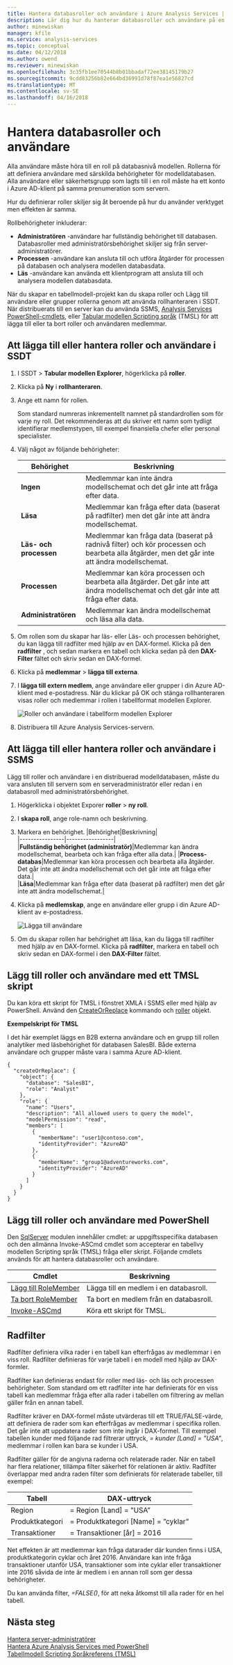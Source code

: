 ```yaml
---
title: Hantera databasroller och användare i Azure Analysis Services | Microsoft Docs
description: Lär dig hur du hanterar databasroller och användare på en Analysis Services-server i Azure.
author: minewiskan
manager: kfile
ms.service: analysis-services
ms.topic: conceptual
ms.date: 04/12/2018
ms.author: owend
ms.reviewer: minewiskan
ms.openlocfilehash: 3c35fb1ee70544b8b01bbadaf72ee38145179b27
ms.sourcegitcommit: 9cdd83256b82e664bd36991d78f87ea1e56827cd
ms.translationtype: MT
ms.contentlocale: sv-SE
ms.lasthandoff: 04/16/2018
---
```

# <a name="manage-database-roles-and-users"></a>Hantera databasroller och användare

Alla användare måste höra till en roll på databasnivå modellen. Rollerna för att definiera användare med särskilda behörigheter för modelldatabasen. Alla användare eller säkerhetsgrupp som lagts till i en roll måste ha ett konto i Azure AD-klient på samma prenumeration som servern.

Hur du definierar roller skiljer sig åt beroende på hur du använder verktyget men effekten är samma.

Rollbehörigheter inkluderar:
*  **Administratören** -användare har fullständig behörighet till databasen. Databasroller med administratörsbehörighet skiljer sig från server-administratörer.
*  **Processen** -användare kan ansluta till och utföra åtgärder för processen på databasen och analysera modellen databasdata.
*  **Läs** -användare kan använda ett klientprogram att ansluta till och analysera modellen databasdata.

När du skapar en tabellmodell-projekt kan du skapa roller och Lägg till användare eller grupper rollerna genom att använda rollhanteraren i SSDT. När distribuerats till en server kan du använda SSMS, [Analysis Services PowerShell-cmdlets](https://msdn.microsoft.com/library/hh758425.aspx), eller [Tabular modellen Scripting språk](https://msdn.microsoft.com/library/mt614797.aspx) (TMSL) för att lägga till eller ta bort roller och användaren medlemmar.

## <a name="to-add-or-manage-roles-and-users-in-ssdt"></a>Att lägga till eller hantera roller och användare i SSDT  
  
1.  I SSDT > **Tabular modellen Explorer**, högerklicka på **roller**.  
  
2.  Klicka på **Ny** i **rollhanteraren**.  
  
3.  Ange ett namn för rollen.  
  
     Som standard numreras inkrementellt namnet på standardrollen som för varje ny roll. Det rekommenderas att du skriver ett namn som tydligt identifierar medlemstypen, till exempel finansiella chefer eller personal specialister.  
  
4.  Välj något av följande behörigheter:  
  
    |Behörighet|Beskrivning|  
    |----------------|-----------------|  
    |**Ingen**|Medlemmar kan inte ändra modellschemat och det går inte att fråga efter data.|  
    |**Läsa**|Medlemmar kan fråga efter data (baserat på radfilter) men det går inte att ändra modellschemat.|  
    |**Läs- och processen**|Medlemmar kan fråga data (baserat på radnivå filter) och kör processen och bearbeta alla åtgärder, men det går inte att ändra modellschemat.|  
    |**Processen**|Medlemmar kan köra processen och bearbeta alla åtgärder. Det går inte att ändra modellschemat och det går inte att fråga efter data.|  
    |**Administratören**|Medlemmar kan ändra modellschemat och läsa alla data.|   
  
5.  Om rollen som du skapar har läs- eller Läs- och processen behörighet, du kan lägga till radfilter med hjälp av en DAX-formel. Klicka på den **radfilter** , och sedan markera en tabell och klicka sedan på den **DAX-Filter** fältet och skriv sedan en DAX-formel.
  
6.  Klicka på **medlemmar** > **lägga till externa**.  
  
8.  I **lägga till extern medlem**, ange användare eller grupper i din Azure AD-klient med e-postadress. När du klickar på OK och stänga rollhanteraren visas roller och medlemmar i rollen i tabellformat modellen Explorer. 
 
     ![Roller och användare i tabellform modellen Explorer](./media/analysis-services-database-users/aas-roles-tmexplorer.png)

9. Distribuera till Azure Analysis Services-servern.


## <a name="to-add-or-manage-roles-and-users-in-ssms"></a>Att lägga till eller hantera roller och användare i SSMS
Lägg till roller och användare i en distribuerad modelldatabasen, måste du vara ansluten till servern som en serveradministratör eller redan i en databasroll med administratörsbehörighet.

1. Högerklicka i objektet Exporer **roller** > **ny roll**.

2. I **skapa roll**, ange role-namn och beskrivning.

3. Markera en behörighet.
   |Behörighet|Beskrivning|  
   |----------------|-----------------|  
   |**Fullständig behörighet (administratör)**|Medlemmar kan ändra modellschemat, bearbeta och kan fråga efter alla data.| 
   |**Process-databas**|Medlemmar kan köra processen och bearbeta alla åtgärder. Det går inte att ändra modellschemat och det går inte att fråga efter data.|  
   |**Läsa**|Medlemmar kan fråga efter data (baserat på radfilter) men det går inte att ändra modellschemat.|  
  
4. Klicka på **medlemskap**, ange en användare eller grupp i din Azure AD-klient av e-postadress.

     ![Lägga till användare](./media/analysis-services-database-users/aas-roles-adduser-ssms.png)

5. Om du skapar rollen har behörighet att läsa, kan du lägga till radfilter med hjälp av en DAX-formel. Klicka på **radfilter**, markera en tabell och skriv sedan en DAX-formel i den **DAX-Filter** fältet. 

## <a name="to-add-roles-and-users-by-using-a-tmsl-script"></a>Lägg till roller och användare med ett TMSL skript
Du kan köra ett skript för TMSL i fönstret XMLA i SSMS eller med hjälp av PowerShell. Använd den [CreateOrReplace](https://docs.microsoft.com/sql/analysis-services/tabular-models-scripting-language-commands/createorreplace-command-tmsl) kommando och [roller](https://docs.microsoft.com/sql/analysis-services/tabular-models-scripting-language-objects/roles-object-tmsl) objekt.

**Exempelskript för TMSL**

I det här exemplet läggs en B2B externa användare och en grupp till rollen analytiker med läsbehörighet för databasen SalesBI. Både externa användare och grupper måste vara i samma Azure AD-klient.

```
{
  "createOrReplace": {
    "object": {
      "database": "SalesBI",
      "role": "Analyst"
    },
    "role": {
      "name": "Users",
      "description": "All allowed users to query the model",
      "modelPermission": "read",
      "members": [
        {
          "memberName": "user1@contoso.com",
          "identityProvider": "AzureAD"
        },
        {
          "memberName": "group1@adventureworks.com",
          "identityProvider": "AzureAD"
        }
      ]
    }
  }
}
```

## <a name="to-add-roles-and-users-by-using-powershell"></a>Lägg till roller och användare med PowerShell
Den [SqlServer](https://msdn.microsoft.com/library/hh758425.aspx) modulen innehåller cmdlet: ar uppgiftsspecifika databasen och den allmänna Invoke-ASCmd cmdlet som accepterar en tabellvy modellen Scripting språk (TMSL) fråga eller skript. Följande cmdlets används för att hantera databasroller och användare.
  
|Cmdlet|Beskrivning|
|------------|-----------------| 
|[Lägg till RoleMember](https://msdn.microsoft.com/library/hh510167.aspx)|Lägga till en medlem i en databasroll.| 
|[Ta bort RoleMember](https://msdn.microsoft.com/library/hh510173.aspx)|Ta bort en medlem från en databasroll.|   
|[Invoke-ASCmd](https://msdn.microsoft.com/library/hh479579.aspx)|Köra ett skript för TMSL.|

## <a name="row-filters"></a>Radfilter  
Radfilter definiera vilka rader i en tabell kan efterfrågas av medlemmar i en viss roll. Radfilter definieras för varje tabell i en modell med hjälp av DAX-formler.  
  
Radfilter kan definieras endast för roller med läs- och läs och processen behörigheter. Som standard om ett radfilter inte har definierats för en viss tabell kan medlemmar fråga efter alla rader i tabellen om filtrering av mellan gäller från en annan tabell.
  
 Radfilter kräver en DAX-formel måste utvärderas till ett TRUE/FALSE-värde, att definiera de rader som kan efterfrågas av medlemmar i specifika rollen. Det går inte att uppdatera rader som inte ingår i DAX-formel. Till exempel tabellen kunder med följande rad filtrerar uttryck, *= kunder [Land] = ”USA”*, medlemmar i rollen kan bara se kunder i USA.  
  
Radfilter gäller för de angivna raderna och relaterade rader. När en tabell har flera relationer, tillämpa filter säkerhet för relationen är aktiv. Radfilter överlappar med andra raden filter som definierats för relaterade tabeller, till exempel:  
  
|Tabell|DAX-uttryck|  
|-----------|--------------------|  
|Region|= Region [Land] = ”USA”|  
|Produktkategori|= Produktkategori [Name] = ”cyklar”|  
|Transaktioner|= Transaktioner [år] = 2016|  
  
 Net effekten är att medlemmar kan fråga datarader där kunden finns i USA, produktkategorin cyklar och året 2016. Användare kan inte fråga transaktioner utanför USA, transaktioner som inte cyklar eller transaktioner inte 2016 såvida de inte är medlem i en annan roll som ger dessa behörigheter.
  
 Du kan använda filter, *=FALSE()*, för att neka åtkomst till alla rader för en hel tabell.

## <a name="next-steps"></a>Nästa steg
  [Hantera server-administratörer](analysis-services-server-admins.md)   
  [Hantera Azure Analysis Services med PowerShell](analysis-services-powershell.md)  
  [Tabellmodell Scripting Språkreferens (TMSL)](https://docs.microsoft.com/sql/analysis-services/tabular-model-scripting-language-tmsl-reference)

